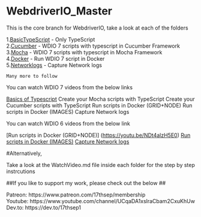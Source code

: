 # WebdriverIO_Master
This is the core branch for WebdriverIO, take a look at each of the folders 

   1.[BasicTypeScript](https://github.com/17thSep/WebdriverIO_Master/tree/master/TypeScript/BasicTypeScript) - Only TypeScript<br>
   2.[Cucumber](https://github.com/17thSep/WebdriverIO_Master/tree/master/TypeScript/Cucumber)                - WDIO 7 scripts with typescript in Cucumber Framework<br>
   3.[Mocha](https://github.com/17thSep/WebdriverIO_Master/tree/master/TypeScript/Mocha)           - WDIO 7 scripts with typescript in Mocha Framework<br>
   4.[Docker](https://github.com/17thSep/WebdriverIO_Master/tree/master/TypeScript/Docker)         - Run WDIO 7 script in Docker<br>
   5.[Networklogs](https://github.com/17thSep/WebdriverIO_Master/tree/master/TypeScript/NetworkLogs)     - Capture Network logs<br>

    Many more to follow

You can watch WDIO 7 videos from the below links

   [Basics of Typescript](https://youtu.be/U3kOuNxvlk4)
    Create your Mocha scripts with TypeScript
    Create your Cucumber scripts with TypeScript
    Run scripts in Docker (GRID+NODE)
    Run scripts in Docker (IMAGES)
    Capture Network logs

You can watch WDIO 6 videos from the below link
    
   [Run scripts in Docker (GRID+NODE)] (https://youtu.be/NDt4alzH5E0)
   [Run scripts in Docker (IMAGES)](https://youtu.be/Yjg476fg1l0)
   [Capture Network logs](https://youtu.be/Be9IPyxHmLs)

#Alternatively,

Take a look at the WatchVideo.md file inside each folder for the step by step instrcutions

##If you like to support my work, please check out the below ##

<p>Patreon: https://www.patreon.com/17thsep/membership <br>
Youtube: https://www.youtube.com/channel/UCqaDA1xslraCbam2CxuKhUw <br>
Dev.to: https://dev.to/17thsep1 <br>
</p>
